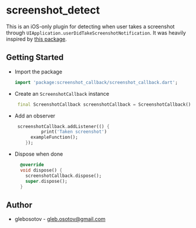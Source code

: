# screenshot_detect

This is an iOS-only plugin for detecting when user takes a screenshot through `UIApplication.userDidTakeScreenshotNotification`. It was heavily inspired by [this package](https://github.com/flutter-moum/flutter_screenshot_callback).

## Getting Started



- Import the package

  ```dart
  import 'package:screenshot_callback/screenshot_callback.dart';
  ```

- Create an `ScreenshotCallback` instance 

  ```dart
   final ScreenshotCallback screenshotCallback = ScreenshotCallback();
  ```

- Add an observer

  ```dart
   screenshotCallback.addListener(() {
     		print('Taken screenshot')
        exampleFunction();
      });
  ```

- Dispose when done

  ```dart
    @override
    void dispose() {
      screenshotCallback.dispose();
      super.dispose();
    }
  ```

  

## Author

- glebosotov - gleb.osotov@gmail.com
